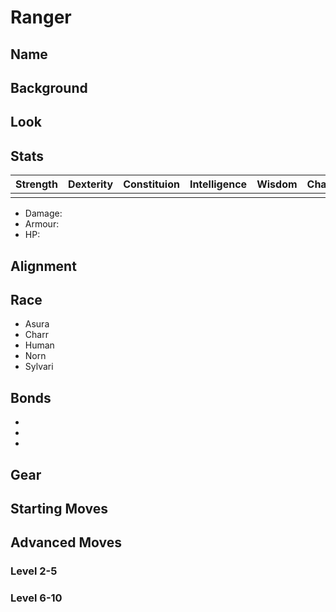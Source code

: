 # Ranger

## Name

## Background

## Look

## Stats
Strength | Dexterity | Constituion | Intelligence | Wisdom | Charisma
---------|-----------|-------------|--------------|--------|---------
         |           |             |              |        | 

* Damage: 
* Armour: 
* HP: 

## Alignment

## Race
* Asura
* Charr
* Human
* Norn
* Sylvari

## Bonds
*
*
*

## Gear

## Starting Moves


## Advanced Moves

### Level 2-5
### Level 6-10
